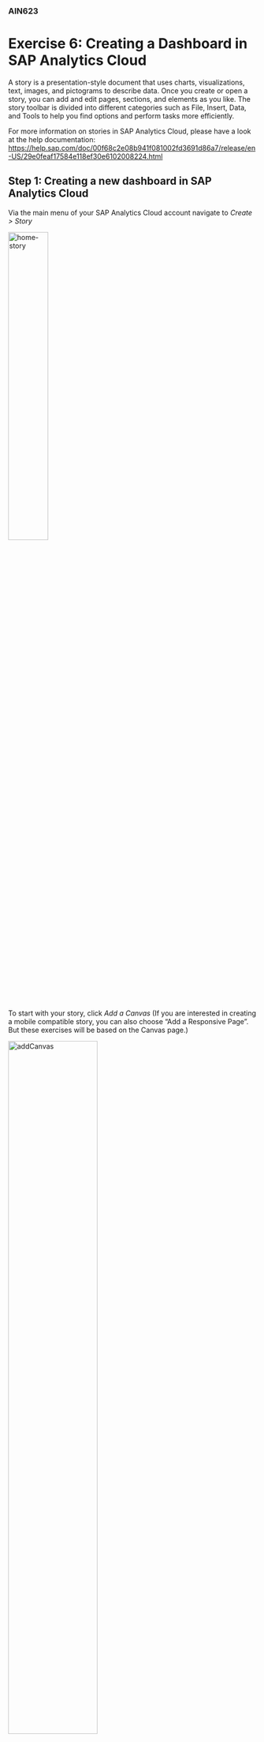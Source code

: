 ### AIN623

# Exercise 6: Creating a Dashboard in SAP Analytics Cloud

A story is a presentation-style document that uses charts, visualizations, text, images, and pictograms to describe data. Once you create or open a story, you can add and edit pages, sections, and elements as you like. The story toolbar is divided into different categories such as File, Insert, Data, and Tools to help you find options and perform tasks more efficiently.

For more information on stories in SAP Analytics Cloud, please have a look at the help documentation: https://help.sap.com/doc/00f68c2e08b941f081002fd3691d86a7/release/en-US/29e0feaf17584e118ef30e6102008224.html

## Step 1: Creating a new dashboard in SAP Analytics Cloud

Via the main menu of your SAP Analytics Cloud account navigate to *Create > Story*

<img src="img/home-story.png" alt="home-story" width="40%">

To start with your story, click *Add a Canvas* (If you are interested in creating a mobile compatible story, you can also choose “Add a Responsive Page”. But these exercises will be based on the Canvas page.)

<img src="img/addCanvas.png" alt="addCanvas" width="60%">

## Step 2: Adding Charts to your story

Click *Chart* to add it as the first item to your story.

<img src="img/addChart.png" alt="addChart" width="40%">

From the upcoming dropdown select your *simpleModel* as a datasource and click *Ok*

<img src="img/datasource.png" alt="datasource" width="40%">

With the Builder tool on the right-hand side of your screen you can now choose your chart type and add the measures and dimensions, as well as modifying the colors of your chart.

Leave the chart type as *Bar/Column*

From the dropdown choose *No. of Entries* as a measure

As a dimension add *Time Hierarchy* from the dropdown

<img src="img/firstChart.png" alt="firstChart" width="40%">

Adding a hierarchy as a dimension to your chart allows you to drill down and get more insights into your data.

As a first level, all data is shown in one bar. To test the drill down functionality, select the bar in the chart and press the *arrow down* button.

<img src="img/drillDown.png" alt="drillDown" width="40%">

As a second drill down step the data is split into two different calendar weeks.

Either drill out again with the *arrow up*, or to go further down, selecting the bottom bar and clicking again the *arrow down* button. This splits the data of this calendar week again down into the different days. You can drill down further until you reach the hourly view. Or you can use the *arrow up* button to go one step up in your hierarchy again.

<img src="img/drillUp.png" alt="drillUp" width="40%">

To add a second chart to your story, click the *Chart* button on the top of your screen.

In the upcoming builder view select *More > Donut*

<img src="img/newDonut.png" alt="newDonut" width="60%">

As a measure select again *No. of Entries*.

Select *lang* as a dimension to have a look at the different languages, which are used in the tweets of your dataset.

<img src="img/donutDimension.png" alt="donutDimension" width="60%">

## Step 3: Using the Styling and Color options

If you don’t like the colors of the chart you can use the dropdown menu to change the color palette or create a new color palette according to your needs.

<img src="img/donutColor.png" alt="donutColor" width="40%">

To make the chart a bit more consumable you can also limit the number of dimensions to the top 5 or top N options by using the small trophy icon next to the chart.

<img src="img/top5.png" alt="top5" width="40%">

With the styling options in your builder you can additionally change various other characteristics, like background color of your chart or the font formatting.

To access it click on the brush next to your builder.

<img src="img/brush.png" alt="brush" width="30%">

To show or hide the legend or titles in one of your charts go to *…> Show/Hide* next to your chart.

<img src="img/legend.png" alt="legend" width="50%">

To arrange the charts, you can use the drag and drop functionality and also resize them easily via drag and drop.

Feel free to test all the functionalities, given by SAP Analytics Cloud to change the size and color and formatting of your charts.

The model also contains a lot more measures and dimensions, than the ones used for these two charts so feel free to use all of them to add additional charts to your story and to build a bigger dashboard to get more insights into your dataset.

## Step 4: Saving your Story

Once you are done with all the changes you can save your story. Therefore, use the save icon on the top ribbon. Choosing *Save As File* would generate a pdf export of your story. Choosing *Save As Template* would save your story as a template which can later be reused to generate a new story more easily with predefined colors and already arranged charts.

Choose *Save* to save your story in SAP Analytics Cloud.

<img src="img/save.png" alt="save" width="40%">

You can add a title to your story, for example `MyFirstStory`

Per default your story is saved in your own folder. You can also decide to save it in the *Public* folder to make it accessible for other users on your tenant (only relevant for enterprise accounts). Or you can create your own folder structure.

After entering your story title click *Ok*

<img src="img/myFirstStory.png" alt="myFirstStory" width="50%">

Congratulations! You created your first own story in SAP Analytics Cloud!

**Congratulations! You finished all the exercises successfully!**
